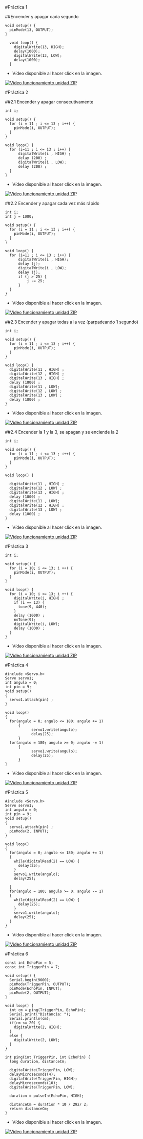 #Práctica 1

##Encender y apagar cada segundo

    void setup() {
      pinMode(13, OUTPUT);
    }

      void loop() {
        digitalWrite(13, HIGH);
        delay(1000);
        digitalWrite(13, LOW);
        delay(1000);
      }

+ Vídeo disponible al hacer click en la imagen.
  
[![Vídeo funcionamiento unidad ZIP](practica1.PNG)](practica1.mp4 "Vídeo práctica 1")



#Práctica 2

##2.1 Encender y apagar consecutivamente

    int i;

    void setup() {
      for (i = 11 ; i <= 13 ; i++) {
        pinMode(i, OUTPUT);
      }
    }

    void loop() {
      for (i=11 ; i <= 13 ; i++) {
          digitalWrite(i , HIGH) ;
          delay (200) ;
          digitalWrite(i , LOW);
          delay (200) ;
      }
    }

+ Vídeo disponible al hacer click en la imagen.
  
[![Vídeo funcionamiento unidad ZIP](practica2.PNG)](practica2.1.mp4 "Vídeo práctica 2.1")

##2.2 Encender y apagar cada vez más rápido

    int i;
    int j = 1000;

    void setup() {
      for (i = 11 ; i <= 13 ; i++) {
        pinMode(i, OUTPUT);
      }
    }

    void loop() {
      for (i=11 ; i <= 13 ; i++) {
          digitalWrite(i , HIGH);
          delay (j);
          digitalWrite(i , LOW);
          delay (j);
          if (j > 25) {
              j -= 25;
          }
      }
    }

+ Vídeo disponible al hacer click en la imagen.
  
[![Vídeo funcionamiento unidad ZIP](practica2.PNG)](practica2.2.mp4 "Vídeo práctica 2.2")

##2.3 Encender y apagar todas a la vez (parpadeando 1 segundo)

    int i;

    void setup() {
      for (i = 11 ; i <= 13 ; i++) {
        pinMode(i, OUTPUT);
      }
    }

    void loop() {  
      digitalWrite(11 , HIGH) ;
      digitalWrite(12 , HIGH) ;
      digitalWrite(13 , HIGH) ;
      delay (1000) ;
      digitalWrite(11 , LOW);
      digitalWrite(12 , LOW) ;
      digitalWrite(13 , LOW) ;
      delay (1000) ;
    }

+ Vídeo disponible al hacer click en la imagen.
  
[![Vídeo funcionamiento unidad ZIP](practica2.PNG)](practica2.3.mp4 "Vídeo práctica 2.3")

##2.4 Encender la 1 y la 3, se apagan y se enciende la 2

    int i;

    void setup() {
      for (i = 11 ; i <= 13 ; i++) {
        pinMode(i, OUTPUT);
      }
    }

    void loop() {
      
      digitalWrite(11 , HIGH) ;
      digitalWrite(12 , LOW) ;
      digitalWrite(13 , HIGH) ;
      delay (1000) ;
      digitalWrite(11 , LOW);
      digitalWrite(12 , HIGH) ;
      digitalWrite(13 , LOW) ;
      delay (1000) ;
    }

+ Vídeo disponible al hacer click en la imagen.
  
[![Vídeo funcionamiento unidad ZIP](practica2.PNG)](practica2.4.mp4 "Vídeo práctica 2.4")

#Práctica 3

    int i;

    void setup() {
      for (i = 10; i <= 13; i ++) {
        pinMode(i, OUTPUT);
      }
    }

    void loop() {
      for (i = 10; i <= 13; i ++) {
        digitalWrite(i, HIGH) ;
        if (i == 13) {
          tone(9, 440);
        }
        delay (1000) ;
        noTone(9);
        digitalWrite(i, LOW);
        delay (1000) ;
      }
    }

+ Vídeo disponible al hacer click en la imagen.
  
[![Vídeo funcionamiento unidad ZIP](practica3.PNG)](practica3.mp4 "Vídeo práctica 3")

#Práctica 4

    #include <Servo.h>
    Servo servo1;
    int angulo = 0;
    int pin = 9;
    void setup()
    {
      servo1.attach(pin) ;
    }

    void loop()
    {
      for(angulo = 0; angulo <= 180; angulo += 1)
          {
                servo1.write(angulo);
                delay(25);
          }
      for(angulo = 180; angulo >= 0; angulo -= 1)
          {
                servo1.write(angulo);
                delay(25);
          }
    }

+ Vídeo disponible al hacer click en la imagen.
  
[![Vídeo funcionamiento unidad ZIP](practica4.PNG)](practica4.mp4 "Vídeo práctica 4")

#Práctica 5

    #include <Servo.h>
    Servo servo1;
    int angulo = 0;
    int pin = 9;
    void setup()
    {
      servo1.attach(pin) ;
      pinMode(2, INPUT);
    }

    void loop()
    {
      for(angulo = 0; angulo <= 180; angulo += 1)
      {
        while(digitalRead(2) == LOW) {
          delay(25);
        }
        servo1.write(angulo);
        delay(25);
        
      }
      for(angulo = 180; angulo >= 0; angulo -= 1)
      {
        while(digitalRead(2) == LOW) {
          delay(25);
        }
        servo1.write(angulo);
        delay(25);
      }
    }

+ Vídeo disponible al hacer click en la imagen.
  
[![Vídeo funcionamiento unidad ZIP](practica5.PNG)](practica5.mp4 "Vídeo práctica 5")

#Práctica 6

    const int EchoPin = 5;
    const int TriggerPin = 7;
    
    void setup() {
      Serial.begin(9600);
      pinMode(TriggerPin, OUTPUT);
      pinMode(EchoPin, INPUT);
      pinMode(2, OUTPUT);
    }
    
    void loop() {
      int cm = ping(TriggerPin, EchoPin);
      Serial.print("Distancia: ");
      Serial.println(cm);
      if(cm <= 20) {
        digitalWrite(2, HIGH); 
      }
      else {
        digitalWrite(2, LOW);
      }
    }
    
    int ping(int TriggerPin, int EchoPin) {
      long duration, distanceCm;
      
      digitalWrite(TriggerPin, LOW);
      delayMicroseconds(4);
      digitalWrite(TriggerPin, HIGH);
      delayMicroseconds(10);
      digitalWrite(TriggerPin, LOW);
      
      duration = pulseIn(EchoPin, HIGH);
      
      distanceCm = duration * 10 / 292/ 2;
      return distanceCm;
    }

+ Vídeo disponible al hacer click en la imagen.
  
[![Vídeo funcionamiento unidad ZIP](practica6.PNG)](practica6.mp4 "Vídeo práctica 6")
